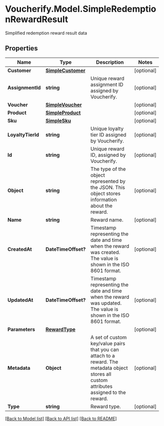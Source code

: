 # Voucherify.Model.SimpleRedemptionRewardResult
Simplified redemption reward result data

## Properties

Name | Type | Description | Notes
------------ | ------------- | ------------- | -------------
**Customer** | [**SimpleCustomer**](SimpleCustomer.md) |  | [optional] 
**AssignmentId** | **string** | Unique reward assignment ID assigned by Voucherify. | [optional] 
**Voucher** | [**SimpleVoucher**](SimpleVoucher.md) |  | [optional] 
**Product** | [**SimpleProduct**](SimpleProduct.md) |  | [optional] 
**Sku** | [**SimpleSku**](SimpleSku.md) |  | [optional] 
**LoyaltyTierId** | **string** | Unique loyalty tier ID assigned by Voucherify. | [optional] 
**Id** | **string** | Unique reward ID, assigned by Voucherify. | [optional] 
**Object** | **string** | The type of the object represented by the JSON. This object stores information about the reward. | [optional] 
**Name** | **string** | Reward name. | [optional] 
**CreatedAt** | **DateTimeOffset?** | Timestamp representing the date and time when the reward was created. The value is shown in the ISO 8601 format. | [optional] 
**UpdatedAt** | **DateTimeOffset?** | Timestamp representing the date and time when the reward was updated. The value is shown in the ISO 8601 format. | [optional] 
**Parameters** | [**RewardType**](RewardType.md) |  | [optional] 
**Metadata** | **Object** | A set of custom key/value pairs that you can attach to a reward. The metadata object stores all custom attributes assigned to the reward. | [optional] 
**Type** | **string** | Reward type. | [optional] 

[[Back to Model list]](../README.md#documentation-for-models) [[Back to API list]](../README.md#documentation-for-api-endpoints) [[Back to README]](../README.md)

